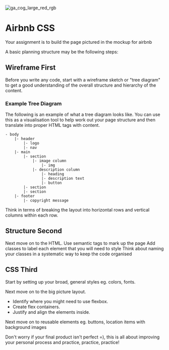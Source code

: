 ![ga_cog_large_red_rgb](https://cloud.githubusercontent.com/assets/40461/8183776/469f976e-1432-11e5-8199-6ac91363302b.png)

# Airbnb CSS

Your assignment is to build the page pictured in the mockup for airbnb

A basic planning structure may be the following steps:

## Wireframe First
Before you write any code, start with a wireframe sketch or "tree diagram" to get a good understanding of the overall structure and hierarchy of the content.

### Example Tree Diagram
The following is an example of what a tree diagram looks like. You can use this as a visualisation tool to help work out your page structure and then translate into proper HTML tags with content.

```
- body
	|- header
		|- logo
		|- nav
	|- main
		|- section
			|- image column
				|- img
			|- description column
				|- heading
				|- description text
				|- button
		|- section
		|- section
	|- footer
		|- copyright message
```

Think in terms of breaking the layout into horizontal rows and vertical columns within each row.

## Structure Second
Next move on to the HTML. Use semantic tags to mark up the page
Add classes to label each element that you will need to style
Think about naming your classes in a systematic way to keep the code organised

## CSS Third
Start by setting up your broad, general styles eg. colors, fonts.

Next move on to the big picture layout.

* Identify where you might need to use flexbox.
* Create flex containers.
* Justify and align the elements inside.

Next move on to reusable elements eg. buttons, location items with background images

Don't worry if your final product isn't perfect =), this is all about improving your personal process and practice, practice, practice!
